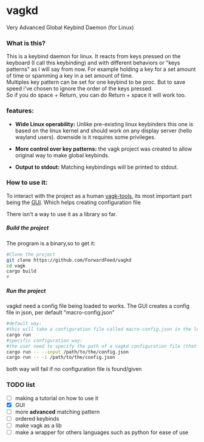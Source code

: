 # vagkd
Very Advanced Global Keybind Daemon (for Linux)

### What is this?
This is a keybind daemon for linux. It reacts from keys pressed on the keyboard (I call this keybinding) and with different
behaviors or "keys patterns" as I will say from now.
For example holding a key for a set amount of time or spamming a key in a set amount of time.\
Multiples key pattern can be set for one keybind to be proc. But to save speed i've chosen to ignore the order 
of the keys pressed.\
So if you do space + Return, you can do Return + space it will work too.
### features:
- **Wide Linux operability:** Unlike pre-existing linux keybinders this one is based on the linux kernel and should work on any display server
(hello wayland users). downside is it requires some privileges.

- **More control over key patterns:** the vagk project was created to allow original way to make global keybinds.

- **Output to stdout:** Matching keybindings will be printed to stdout.

### How to use it:

To interact with the project as a human [vagk-tools](https://github.com/ForwardFeed/vagk-tools), its most important part being the [GUI](https://github.com/ForwardFeed/vagk-tools/tree/main/gui). Which helps creating configuration file

There isn't a way to use it as a library so far.
##### Build the project
The program is a binary,so to get it:  
```sh
#Clone the project
git clone https://github.com/ForwardFeed/vagkd
cd vagk
cargo build
# 
```

##### Run the project
vagkd need a config file being loaded to works. The GUI creates a config file in json, per default "macro-config.json"
```sh
#default way:
#this will take a configuration file called macro-config.json in the local directory
cargo run
#specific configuration way:
#the user need to specify the path of a vagkd configuration file (that should have been made with the gui)
cargo run -- --input /path/to/the/config.json
cargo run -- -i /path/to/the/config.json
```
both way will fail if no configuration file is found/given


### TODO list
- [ ] making a tutorial on how to use it
- [x] GUI
- [ ] more **advanced** matching pattern
- [ ] ordered keybinds 
- [ ] make vagk as a lib
- [ ] make a wrapper for others languages such as python for ease of use
